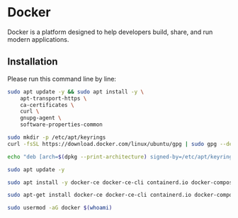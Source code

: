 # Docker

Docker is a platform designed to help developers build, share, and run modern applications.

## Installation

Please run this command line by line:

```bash
sudo apt update -y && sudo apt install -y \
    apt-transport-https \
    ca-certificates \
    curl \
    gnupg-agent \
    software-properties-common
```

```bash
sudo mkdir -p /etc/apt/keyrings
curl -fsSL https://download.docker.com/linux/ubuntu/gpg | sudo gpg --dearmor -o /etc/apt/keyrings/docker.gpg
```

```bash
echo "deb [arch=$(dpkg --print-architecture) signed-by=/etc/apt/keyrings/docker.gpg] https://download.docker.com/linux/ubuntu $(lsb_release -cs) stable" | sudo tee /etc/apt/sources.list.d/docker.list > /dev/null
```

```bash
sudo apt update -y
```

```bash
sudo apt install -y docker-ce docker-ce-cli containerd.io docker-compose-plugin
```

```bash
sudo apt-get install docker-ce docker-ce-cli containerd.io docker-compose-plugin
```

```bash
sudo usermod -aG docker $(whoami)
```
